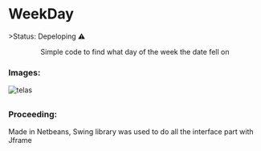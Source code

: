 <h1>WeekDay</h1>
>Status: Depeloping ⚠️
<p align=center> Simple code to find what day of the week the date fell on

<h3>Images:</h3>

![telas](https://user-images.githubusercontent.com/88295209/187507107-21c44cd7-d358-4ce8-8a98-8349ea684e71.png) 
<h2></h2>
<h3>Proceeding:</h3>
  Made in Netbeans, Swing library was used to do all the interface part with Jframe

